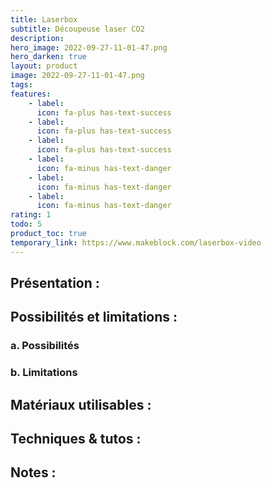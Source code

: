 ```yaml
---
title: Laserbox
subtitle: Découpeuse laser CO2
description: 
hero_image: 2022-09-27-11-01-47.png
hero_darken: true
layout: product
image: 2022-09-27-11-01-47.png
tags: 
features:
    - label: 
      icon: fa-plus has-text-success
    - label: 
      icon: fa-plus has-text-success
    - label: 
      icon: fa-plus has-text-success
    - label: 
      icon: fa-minus has-text-danger
    - label: 
      icon: fa-minus has-text-danger
    - label: 
      icon: fa-minus has-text-danger
rating: 1
todo: 5
product_toc: true
temporary_link: https://www.makeblock.com/laserbox-video
---
```

## Présentation :

## Possibilités et limitations :

### a. Possibilités

### b. Limitations

## Matériaux utilisables :

## Techniques & tutos :

## Notes :
